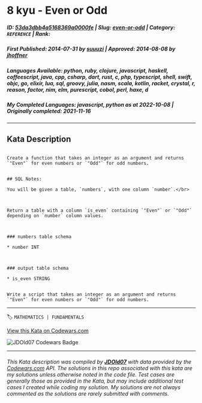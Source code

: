 # 8 kyu - Even or Odd

##### **ID**: [53da3dbb4a5168369a0000fe](https://www.codewars.com/kata/53da3dbb4a5168369a0000fe) | **Slug**: [even-or-odd](https://www.codewars.com/kata/53da3dbb4a5168369a0000fe) | **Category**: `REFERENCE` | **Rank**: <span style="color:white">8 kyu</span>

##### **First Published**: 2014-07-31 ***by*** [suuuzi](https://www.codewars.com/users/suuuzi) | **Approved**: 2014-08-08 ***by*** [jhoffner](https://www.codewars.com/users/jhoffner)

##### **Languages Available**: python, ruby, clojure, javascript, haskell, coffeescript, java, cpp, csharp, dart, rust, c, php, typescript, shell, swift, objc, go, elixir, lua, sql, groovy, julia, nasm, scala, kotlin, racket, crystal, r, reason, factor, nim, elm, purescript, cobol, perl, haxe, d

##### **My Completed Languages**: javascript, python ***as at*** 2022-10-08 | **Originally completed**: 2021-11-16

---

## Kata Description


```if-not:sql,shell

Create a function that takes an integer as an argument and returns `"Even"` for even numbers or `"Odd"` for odd numbers.

```

```if:sql

## SQL Notes:

You will be given a table, `numbers`, with one column `number`.</br>



Return a table with a column `is_even` containing `"Even"` or `"Odd"` depending on `number` column values.



### numbers table schema

* number INT



### output table schema

* is_even STRING

```

```if:shell

Write a script that takes an integer as an argument and returns `"Even"` for even numbers or `"Odd"` for odd numbers.

```

---


🏷 `MATHEMATICS | FUNDAMENTALS`


[View this Kata on Codewars.com](https://www.codewars.com/kata/53da3dbb4a5168369a0000fe)

![](https://www.codewars.com/users/jdold07/badges/large "JDOld07 Codewars Badge")

---

###### *This Kata description was compiled by [**JDOld07**](https://tpstech.dev) with data provided by the [Codewars.com](https://www.codewars.com) API.  The solutions in this repo associated with this kata are my solutions unless otherwise noted in the code file.  Test cases are generally those as provided in the Kata, but may include additional test cases I created while coding my solution.  My solutions are not always commented as the solutions are rarely submitted with comments.*
